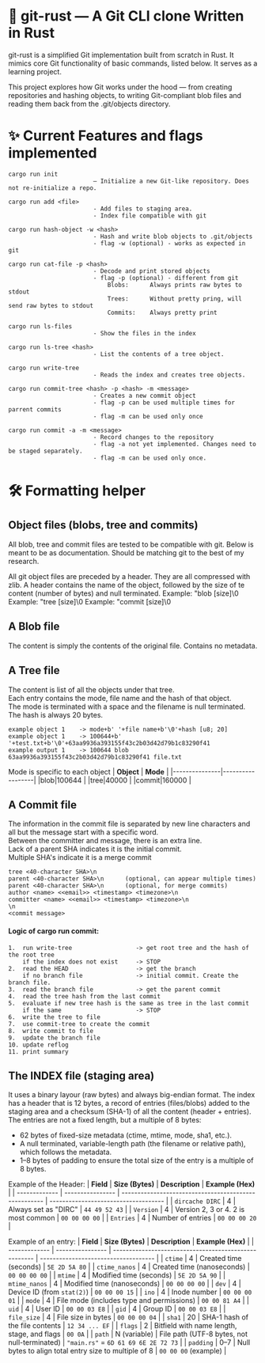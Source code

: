# 🦀 git-rust — A Git CLI clone Written in Rust

git-rust is a simplified Git implementation built from scratch in Rust. It mimics core Git functionality of basic commands, listed below. It serves as a learning project.

This project explores how Git works under the hood — from creating repositories and hashing objects, to writing Git-compliant blob files and reading them back from the .git/objects directory.

# ✨ Current Features and flags implemented

    cargo run init          
                            — Initialize a new Git-like repository. Does not re-initialize a repo.

    cargo run add <file>    
                            - Add files to staging area.
                            - Index file compatible with git

    cargo run hash-object -w <hash>
                            - Hash and write blob objects to .git/objects
                            - flag -w (optional) - works as expected in git

    cargo run cat-file -p <hash>      
                            - Decode and print stored objects
                            - flag -p (optional) - different from git
                                Blobs:      Always prints raw bytes to stdout
                                Trees:      Without pretty pring, will send raw bytes to stdout
                                Commits:    Always pretty print

    cargo run ls-files
                            - Show the files in the index

    cargo run ls-tree <hash>
                            - List the contents of a tree object.

    cargo run write-tree
                            - Reads the index and creates tree objects.

    cargo run commit-tree <hash> -p <hash> -m <message>
                            - Creates a new commit object
                            - flag -p can be used multiple times for parrent commits
                            - flag -m can be used only once

    cargo run commit -a -m <message>
                            - Record changes to the repository
                            - flag -a not yet implemented. Changes need to be staged separately.
                            - flag -m can be used only once.


# 🛠️ Formatting helper 

## Object files (blobs, tree and commits)
All blob, tree and commit files are tested to be compatible with git.
Below is meant to be as documentation. Should be matching git to the best of my research.

All git object files are preceded by a header. They are all compressed with zlib.
A header contains the name of the object, followed by the size of te content (number of bytes) and null terminated.
Example: "blob [size]\0
Example: "tree [size]\0
Example: "commit [size]\0

## A Blob file
The content is simply the contents of the original file.
Contains no metadata.

## A Tree file
The content is list of all the objects under that tree.  
Each entry contains the mode, file name and the hash of that object.  
The mode is terminated with a space and the filename is null terminated.  
The hash is always 20 bytes.  

```text
example object 1    -> mode+b' '+file name+b'\0'+hash [u8; 20]
example object 1    -> 100644+b' '+test.txt+b'\0'+63aa9936a393155f43c2b03d42d79b1c83290f41
example output 1    -> 100644 blob 63aa9936a393155f43c2b03d42d79b1c83290f41 file.txt
```
Mode is specific to each object
| **Object**     | **Mode** |
|---------------|------------------|
|blob|100644                  |
|tree|40000                  |
|commit|160000                  |


## A Commit file
The information in the commit file is separated by new line characters and all but the message start with a specific word.  
Between the committer and message, there is an extra line.  
Lack of a parent SHA indicates it is the initial commit.  
Multiple SHA's indicate it is a merge commit  

```text
tree <40-character SHA>\n
parent <40-character SHA>\n      (optional, can appear multiple times)
parent <40-character SHA>\n      (optional, for merge commits)
author <name> <<email>> <timestamp> <timezone>\n
committer <name> <<email>> <timestamp> <timezone>\n
\n
<commit message>
```

#### Logic of cargo run commit:
```text
1.  run write-tree                  -> get root tree and the hash of the root tree
    if the index does not exist     -> STOP
2.  read the HEAD                   -> get the branch
    if no branch file               -> initial commit. Create the branch file.
3.  read the branch file            -> get the parent commit
4.  read the tree hash from the last commit
5.  evaluate if new tree hash is the same as tree in the last commit
    if the same                     -> STOP
6.  write the tree to file
7.  use commit-tree to create the commit
8.  write commit to file
9.  update the branch file
10. update reflog
11. print summary
```

## The INDEX file (staging area)
It uses a binary layour (raw bytes) and always big-endian format.
The index has a header that is 12 bytes, a record of entries (files/blobs) added to the staging area and a checksum (SHA-1) of all the content (header + entries).
The entries are not a fixed length, but a multiple of 8 bytes:
- 62 bytes of fixed-size metadata (ctime, mtime, mode, sha1, etc.).
- A null terminated, variable-length path (the filename or relative path), which follows the metadata. 
- 1–8 bytes of padding to ensure the total size of the entry is a multiple of 8 bytes.


Example of the Header:
| **Field**     | **Size (Bytes)** | **Description**                                       | **Example (Hex)**                    |
| ------------- | ---------------- | ----------------------------------------------------- | ------------------------------------ |
| `dircache DIRC`       | 4                | Always set as "DIRC"                     | `44 49 52 43`                        |
| `Version` | 4                | Version 2, 3 or 4. 2 is most common                            | `00 00 00 00`                        |
| `Entries`       | 4                | Number of entries                    | `00 00 00 20`                        |




Example of an entry:
| **Field**     | **Size (Bytes)** | **Description**                                       | **Example (Hex)**                    |
| ------------- | ---------------- | ----------------------------------------------------- | ------------------------------------ |
| `ctime`       | 4                | Created time (seconds)                     | `5E 2D 5A 80`                        |
| `ctime_nanos` | 4                | Created time (nanoseconds)                            | `00 00 00 00`                        |
| `mtime`       | 4                | Modified time (seconds)                    | `5E 2D 5A 90`                        |
| `mtime_nanos` | 4                | Modified time (nanoseconds)                           | `00 00 00 00`                        |
| `dev`         | 4                | Device ID (from `stat(2)`)                            | `00 00 00 15`                        |
| `ino`         | 4                | Inode number                                          | `00 00 00 01`                        |
| `mode`        | 4                | File mode (includes type and permissions)             | `00 00 81 A4`                        |
| `uid`         | 4                | User ID                                               | `00 00 03 E8`                        |
| `gid`         | 4                | Group ID                                              | `00 00 03 E8`                        |
| `file_size`   | 4                | File size in bytes                                    | `00 00 00 04`                        |
| `sha1`        | 20               | SHA-1 hash of the file contents                       | `12 34 ... EF`                       |
| `flags`       | 2                | Bitfield with name length, stage, and flags           | `00 0A`                              |
| `path`        | N (variable)     | File path (UTF-8 bytes, not null-terminated)          | `"main.rs"` = `6D 61 69 6E 2E 72 73` |
| `padding`     | 0–7              | Null bytes to align total entry size to multiple of 8 | `00 00 00` (example)                 |
